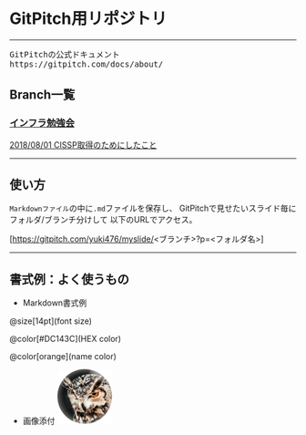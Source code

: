

# GitPitch用リポジトリ

---

<pre>
GitPitchの公式ドキュメント
https://gitpitch.com/docs/about/
</pre>

## Branch一覧

### [インフラ勉強会](https://wp.infra-workshop.tech/)

[2018/08/01 CISSP取得のためにしたこと](https://gitpitch.com/yuki476/myslide?p=20180801_CISSP)

---

## 使い方

`Markdownファイル`の中に`.md`ファイルを保存し、
GitPitchで見せたいスライド毎にフォルダ/ブランチ分けして
以下のURLでアクセス。

[https://gitpitch.com/yuki476/myslide/<ブランチ>?p=<フォルダ名>]


---

## 書式例：よく使うもの

- Markdown書式例

@size[14pt](font size)

@color[#DC143C](HEX color)

@color[orange](name color)

- 画像添付
![Picture](/Img/logo_circle96.png)




